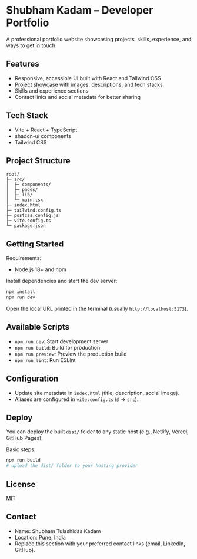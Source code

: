 # Shubham Kadam – Developer Portfolio

A professional portfolio website showcasing projects, skills, experience, and ways to get in touch.

## Features

- Responsive, accessible UI built with React and Tailwind CSS
- Project showcase with images, descriptions, and tech stacks
- Skills and experience sections
- Contact links and social metadata for better sharing

## Tech Stack

- Vite + React + TypeScript
- shadcn-ui components
- Tailwind CSS

## Project Structure

```text
root/
├─ src/
│  ├─ components/
│  ├─ pages/
│  ├─ lib/
│  └─ main.tsx
├─ index.html
├─ tailwind.config.ts
├─ postcss.config.js
├─ vite.config.ts
└─ package.json
```

## Getting Started

Requirements:
- Node.js 18+ and npm

Install dependencies and start the dev server:

```sh
npm install
npm run dev
```

Open the local URL printed in the terminal (usually `http://localhost:5173`).

## Available Scripts

- `npm run dev`: Start development server
- `npm run build`: Build for production
- `npm run preview`: Preview the production build
- `npm run lint`: Run ESLint

## Configuration

- Update site metadata in `index.html` (title, description, social image).
- Aliases are configured in `vite.config.ts` (`@` → `src`).

## Deploy

You can deploy the built `dist/` folder to any static host (e.g., Netlify, Vercel, GitHub Pages).

Basic steps:
```sh
npm run build
# upload the dist/ folder to your hosting provider
```

## License

MIT

## Contact

- Name: Shubham Tulashidas Kadam
- Location: Pune, India
- Replace this section with your preferred contact links (email, LinkedIn, GitHub).
